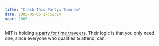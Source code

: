 ```yaml
---
title: "Crash This Party… Tomorow"
date: 2005-05-05 17:51:14
year: 2005
---
```

<p>MIT is holding <a href="http://web.mit.edu/adorai/timetraveler/">a party for time travelers</a>.  Their logic is that you only need one, since everyone who qualifies to attend, can.</p>
